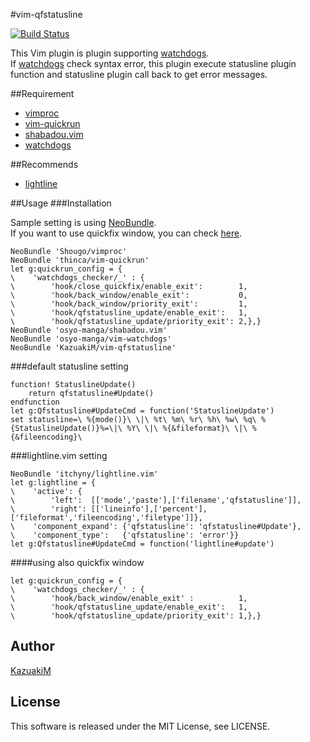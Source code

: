 #vim-qfstatusline

[![Build Status](https://travis-ci.org/KazuakiM/vim-qfstatusline.svg)](https://travis-ci.org/KazuakiM/vim-qfstatusline)

This Vim plugin is plugin supporting [watchdogs](https://github.com/osyo-manga/vim-watchdogs).  
If [watchdogs](https://github.com/osyo-manga/vim-watchdogs) check syntax error,
this plugin execute statusline plugin function and statusline plugin call back to get error messages.

##Requirement

* [vimproc](https://github.com/Shougo/vimproc)
* [vim-quickrun](https://github.com/thinca/vim-quickrun)
* [shabadou.vim](https://github.com/osyo-manga/shabadou.vim)
* [watchdogs](https://github.com/osyo-manga/vim-watchdogs)

##Recommends

* [lightline](https://github.com/itchyny/lightline.vim)

##Usage
###Installation

Sample setting is using [NeoBundle](https://github.com/Shougo/neobundle.vim).  
If you want to use quickfix window, you can check [here](https://github.com/KazuakiM/vim-qfstatusline/blob/master/README.md#using-also-quickfix-window).

```vim
NeoBundle 'Shougo/vimproc'
NeoBundle 'thinca/vim-quickrun'
let g:quickrun_config = {
\    'watchdogs_checker/_' : {
\        'hook/close_quickfix/enable_exit':        1,
\        'hook/back_window/enable_exit':           0,
\        'hook/back_window/priority_exit':         1,
\        'hook/qfstatusline_update/enable_exit':   1,
\        'hook/qfstatusline_update/priority_exit': 2,},}
NeoBundle 'osyo-manga/shabadou.vim'
NeoBundle 'osyo-manga/vim-watchdogs'
NeoBundle 'KazuakiM/vim-qfstatusline'
```

###default statusline setting

```vim
function! StatuslineUpdate()
    return qfstatusline#Update()
endfunction
let g:Qfstatusline#UpdateCmd = function('StatuslineUpdate')
set statusline=\ %{mode()}\ \|\ %t\ %m\ %r\ %h\ %w\ %q\ %{StatuslineUpdate()}%=\|\ %Y\ \|\ %{&fileformat}\ \|\ %{&fileencoding}\ 
```

###lightline.vim setting

```vim
NeoBundle 'itchyny/lightline.vim'
let g:lightline = {
\    'active': {
\        'left':  [['mode','paste'],['filename','qfstatusline']],
\        'right': [['lineinfo'],['percent'],['fileformat','fileencoding','filetype']]},
\    'component_expand': {'qfstatusline': 'qfstatusline#Update'},
\    'component_type':   {'qfstatusline': 'error'}}
let g:Qfstatusline#UpdateCmd = function('lightline#update')
```

####using also quickfix window

```vim
let g:quickrun_config = {
\    'watchdogs_checker/_' : {
\        'hook/back_window/enable_exit' :          1,
\        'hook/qfstatusline_update/enable_exit':   1,
\        'hook/qfstatusline_update/priority_exit': 1,},}
```

## Author

[KazuakiM](https://github.com/KazuakiM/)

## License

This software is released under the MIT License, see LICENSE.
